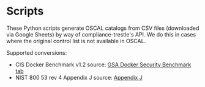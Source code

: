 # Scripts

These Python scripts generate OSCAL catalogs from CSV files (downloaded via Google Sheets) by way of compliance-trestle's API. We do this in cases where the original control list is not available in OSCAL. 

Supported conversions:

- CIS Docker Benchmark v1.2
  source: [GSA Docker Security Benchmark tab](https://docs.google.com/spreadsheets/d/15HBgrHs1hp1JWpk9FOS-5wIFwFX0QCHi0b56TX8_T5Y/edit#gid=1105465601) 
- NIST 800 53 rev 4 Appendix J
  source: [Appendix J](https://docs.google.com/spreadsheets/d/1XtSfqzQIaAzEuQDGcyfN6285pZyybR-eyjn5upY9EzY/edit#gid=0)
